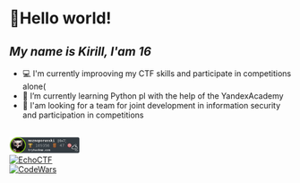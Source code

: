 # 👋Hello world!
## _My name is Kirill, I'am 16_



- 💻 I'm сurrently improoving my CTF skills and participate in competitions alone(
- 🌱 I’m currently learning Python pl with the help of the YandexAcademy
- 👯 I'am looking for a team for joint development in information security and participation in competitions

</br>
<a href="https://tryhackme.com/p/moznoporusski">
 <img width="25%" src="moznoporusski.png" alt="TryHackMe">
</a>
</br>
<a href="https://echoctf.red/profile/1428820">
 <img width="25%" src="https://echoctf.red/profile/1428820/badge" alt="EchoCTF">
</a>
</br>
<a href="https://www.codewars.com/users/moznoporusski">
 <img src="https://www.codewars.com/users/moznoporusski/badges/micro" alt="CodeWars">
</a>
</br>


